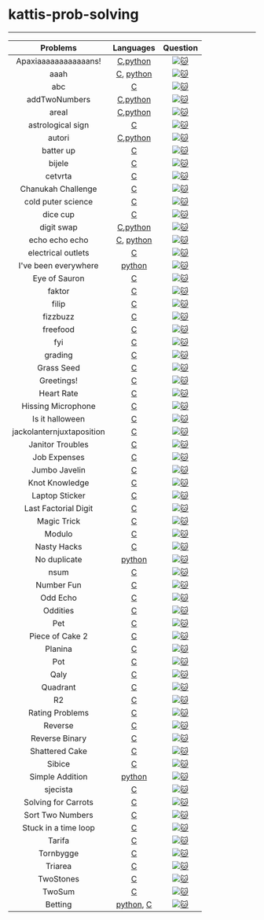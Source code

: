 # kattis-prob-solving
---
|Problems|Languages|Question|
|:------:|:-------:|:------:|
|Apaxiaaaaaaaaaaaans!|[C](https://github.com/jon-brandy/kattis-prob-solving/blob/ec8e728ab02c702d147ae1a7304a95cf6b34ef26/Source-Code/Apaxiaaaaaaaaaaaans!.c),[python](https://github.com/jon-brandy/kattis-prob-solving/blob/ec8e728ab02c702d147ae1a7304a95cf6b34ef26/Source-Code/apaxiaaans.py)|[![:cat:](https://open.kattis.com/favicon)](https://open.kattis.com/problems/apaxiaaans)|
|aaah|[C](https://github.com/jon-brandy/kattis-prob-solving/blob/ec8e728ab02c702d147ae1a7304a95cf6b34ef26/Source-Code/aaah.c), [python](https://github.com/jon-brandy/kattis-prob-solving/blob/ec8e728ab02c702d147ae1a7304a95cf6b34ef26/Source-Code/aaah.py)|[![:cat:](https://open.kattis.com/favicon)](https://open.kattis.com/problems/aaah)|
|abc|[C](https://github.com/jon-brandy/kattis-prob-solving/blob/157098882bb45af18efca1bc13c41e1a4df1bc44/Source-Code/abc.c)|[![:cat:](https://open.kattis.com/favicon)](https://open.kattis.com/problems/abc)|
|addTwoNumbers|[C](https://github.com/jon-brandy/kattis-prob-solving/blob/0bf0877892143424c5851c5f743c54175b7e823f/Source-Code/add-two-numbers.c),[python](https://github.com/jon-brandy/kattis-prob-solving/blob/e99171a07b75af5a6d4349154534fcf65e1867f2/Source-Code/addtwonumbers.py)|[![:cat:](https://open.kattis.com/favicon)](https://open.kattis.com/problems/addtwonumbers)|
|areal|[C](https://github.com/jon-brandy/kattis-prob-solving/blob/0bf0877892143424c5851c5f743c54175b7e823f/Source-Code/areal.c),[python](https://github.com/jon-brandy/kattis-prob-solving/blob/be2bf68365b825ef13b657ac63d13fa4fee5b28d/Source-Code/areal.py)|[![:cat:](https://open.kattis.com/favicon)](https://open.kattis.com/problems/areal)|
|astrological sign|[C](https://github.com/jon-brandy/kattis-prob-solving/blob/3387dae0b2c58ca985c119df507effe468832f32/Source-Code/astrologicalsign.c)|[![:cat:](https://open.kattis.com/favicon)](https://open.kattis.com/problems/astrologicalsign)|
|autori|[C](https://github.com/jon-brandy/kattis-prob-solving/blob/3387dae0b2c58ca985c119df507effe468832f32/Source-Code/autori.c),[python](https://github.com/jon-brandy/kattis-prob-solving/blob/3387dae0b2c58ca985c119df507effe468832f32/Source-Code/autori.py)|[![:cat:](https://open.kattis.com/favicon)](https://open.kattis.com/problems/autori)|
|batter up|[C](https://github.com/jon-brandy/kattis-prob-solving/blob/3387dae0b2c58ca985c119df507effe468832f32/Source-Code/batter-up.c)|[![:cat:](https://open.kattis.com/favicon)](https://open.kattis.com/problems/batterup)|
|bijele|[C](https://github.com/jon-brandy/kattis-prob-solving/blob/3387dae0b2c58ca985c119df507effe468832f32/Source-Code/bijele.c)|[![:cat:](https://open.kattis.com/favicon)](https://open.kattis.com/problems/bijele)|
|cetvrta|[C](https://github.com/jon-brandy/kattis-prob-solving/blob/3387dae0b2c58ca985c119df507effe468832f32/Source-Code/cetvrta.c)|[![:cat:](https://open.kattis.com/favicon)](https://open.kattis.com/problems/cetvrta)|
|Chanukah Challenge|[C](https://github.com/jon-brandy/kattis-prob-solving/blob/3387dae0b2c58ca985c119df507effe468832f32/Source-Code/chanukah.c)|[![:cat:](https://open.kattis.com/favicon)](https://open.kattis.com/problems/chanukah)|
|cold puter science|[C](https://github.com/jon-brandy/kattis-prob-solving/blob/3387dae0b2c58ca985c119df507effe468832f32/Source-Code/cold-puter-science.c)|[![:cat:](https://open.kattis.com/favicon)](https://open.kattis.com/problems/cold)|
|dice cup|[C](https://github.com/jon-brandy/kattis-prob-solving/blob/3387dae0b2c58ca985c119df507effe468832f32/Source-Code/dicecup.c)|[![:cat:](https://open.kattis.com/favicon)](https://open.kattis.com/problems/dicecup)|
|digit swap|[C](https://github.com/jon-brandy/kattis-prob-solving/blob/3387dae0b2c58ca985c119df507effe468832f32/Source-Code/digitswap.c),[python](https://github.com/jon-brandy/kattis-prob-solving/blob/db34bfe97738febe1a7d43d55bd0931089113fe1/Source-Code/digitswap.py)|[![:cat:](https://open.kattis.com/favicon)](https://open.kattis.com/problems/digitswap)|
|echo echo echo|[C](https://github.com/jon-brandy/kattis-prob-solving/blob/db34bfe97738febe1a7d43d55bd0931089113fe1/Source-Code/echo-echo-echo.c), [python](https://github.com/jon-brandy/kattis-prob-solving/blob/173a832062f571053a76c0f4c571263c17440b4c/Source-Code/echoechoecho.py)|[![:cat:](https://open.kattis.com/favicon)](https://open.kattis.com/problems/echoechoecho)|
|electrical outlets|[C](https://github.com/jon-brandy/kattis-prob-solving/blob/eaa9808f2810ec609e61e4a37b1bdcce22c9f9c0/Source-Code/electrical-outlets.c)|[![:cat:](https://open.kattis.com/favicon)](https://open.kattis.com/problems/electricaloutlets)|
|I've been everywhere|[python](https://github.com/jon-brandy/kattis-prob-solving/blob/eaa9808f2810ec609e61e4a37b1bdcce22c9f9c0/Source-Code/everywhere.py)|[![:cat:](https://open.kattis.com/favicon)](https://open.kattis.com/problems/everywhere)|
|Eye of Sauron|[C](https://github.com/jon-brandy/kattis-prob-solving/blob/eaa9808f2810ec609e61e4a37b1bdcce22c9f9c0/Source-Code/eyeofsauron.c)|[![:cat:](https://open.kattis.com/favicon)](https://open.kattis.com/problems/eyeofsauron)|
|faktor|[C](https://github.com/jon-brandy/kattis-prob-solving/blob/eaa9808f2810ec609e61e4a37b1bdcce22c9f9c0/Source-Code/faktor.c)|[![:cat:](https://open.kattis.com/favicon)](https://open.kattis.com/problems/faktor)|
|filip|[C](https://github.com/jon-brandy/kattis-prob-solving/blob/eaa9808f2810ec609e61e4a37b1bdcce22c9f9c0/Source-Code/filip.c)|[![:cat:](https://open.kattis.com/favicon)](https://open.kattis.com/problems/filip)|
|fizzbuzz|[C](https://github.com/jon-brandy/kattis-prob-solving/blob/eaa9808f2810ec609e61e4a37b1bdcce22c9f9c0/Source-Code/fizzbuzz.c)|[![:cat:](https://open.kattis.com/favicon)](https://open.kattis.com/problems/fizzbuzz)|
|freefood|[C](https://github.com/jon-brandy/kattis-prob-solving/blob/eaa9808f2810ec609e61e4a37b1bdcce22c9f9c0/Source-Code/freefood.c)|[![:cat:](https://open.kattis.com/favicon)](https://open.kattis.com/problems/freefood)|
|fyi|[C](https://github.com/jon-brandy/kattis-prob-solving/blob/eaa9808f2810ec609e61e4a37b1bdcce22c9f9c0/Source-Code/fyi.c)|[![:cat:](https://open.kattis.com/favicon)](https://open.kattis.com/problems/fyi)|
|grading|[C](https://github.com/jon-brandy/kattis-prob-solving/blob/eaa9808f2810ec609e61e4a37b1bdcce22c9f9c0/Source-Code/grading.c)|[![:cat:](https://open.kattis.com/favicon)](https://open.kattis.com/problems/grading)|
|Grass Seed|[C](https://github.com/jon-brandy/kattis-prob-solving/blob/eaa9808f2810ec609e61e4a37b1bdcce22c9f9c0/Source-Code/grassseed.c)|[![:cat:](https://open.kattis.com/favicon)](https://open.kattis.com/problems/grassseed)|
|Greetings!|[C](https://github.com/jon-brandy/kattis-prob-solving/blob/eaa9808f2810ec609e61e4a37b1bdcce22c9f9c0/Source-Code/greetings2.c)|[![:cat:](https://open.kattis.com/favicon)](https://open.kattis.com/problems/greetings2)|
|Heart Rate|[C](https://github.com/jon-brandy/kattis-prob-solving/blob/eaa9808f2810ec609e61e4a37b1bdcce22c9f9c0/Source-Code/heartrate.c)|[![:cat:](https://open.kattis.com/favicon)](https://open.kattis.com/problems/heartrate)|
|Hissing Microphone|[C](https://github.com/jon-brandy/kattis-prob-solving/blob/16e6d1efc31af0cbc1a0f2ef5d41b4573bfa55bc/Source-Code/hissingmicrophone.c)|[![:cat:](https://open.kattis.com/favicon)](https://open.kattis.com/problems/hissingmicrophone)|
|Is it halloween|[C](https://github.com/jon-brandy/kattis-prob-solving/blob/74e0a14cf724d89b1a83b1c7a06819342b0a7e9a/isithalloween.c)|[![:cat:](https://open.kattis.com/favicon)](https://open.kattis.com/problems/addtwonumbers)|
|jackolanternjuxtaposition|[C](https://github.com/jon-brandy/kattis-prob-solving/blob/74e0a14cf724d89b1a83b1c7a06819342b0a7e9a/jackolanternjuxtaposition.c)|[![:cat:](https://open.kattis.com/favicon)](https://open.kattis.com/problems/addtwonumbers)|[![:cat:](https://open.kattis.com/favicon)](https://open.kattis.com/problems/addtwonumbers)|
|Janitor Troubles|[C](https://github.com/jon-brandy/kattis-prob-solving/blob/74e0a14cf724d89b1a83b1c7a06819342b0a7e9a/janitortroubles.c)|[![:cat:](https://open.kattis.com/favicon)](https://open.kattis.com/problems/addtwonumbers)|
|Job Expenses|[C](https://github.com/jon-brandy/kattis-prob-solving/blob/74e0a14cf724d89b1a83b1c7a06819342b0a7e9a/jobexpenses.c)|[![:cat:](https://open.kattis.com/favicon)](https://open.kattis.com/problems/addtwonumbers)|
|Jumbo Javelin|[C](https://github.com/jon-brandy/kattis-prob-solving/blob/74e0a14cf724d89b1a83b1c7a06819342b0a7e9a/jumbojavelin.c)|[![:cat:](https://open.kattis.com/favicon)](https://open.kattis.com/problems/addtwonumbers)|
|Knot Knowledge|[C](https://github.com/jon-brandy/kattis-prob-solving/blob/74e0a14cf724d89b1a83b1c7a06819342b0a7e9a/knotknowledge.c)|[![:cat:](https://open.kattis.com/favicon)](https://open.kattis.com/problems/addtwonumbers)|
|Laptop Sticker|[C](https://github.com/jon-brandy/kattis-prob-solving/blob/74e0a14cf724d89b1a83b1c7a06819342b0a7e9a/laptopsticker.c)|[![:cat:](https://open.kattis.com/favicon)](https://open.kattis.com/problems/addtwonumbers)|
|Last Factorial Digit|[C](https://github.com/jon-brandy/kattis-prob-solving/blob/74e0a14cf724d89b1a83b1c7a06819342b0a7e9a/lastfactorialdigit.c)|[![:cat:](https://open.kattis.com/favicon)](https://open.kattis.com/problems/addtwonumbers)|
|Magic Trick|[C](https://github.com/jon-brandy/kattis-prob-solving/blob/74e0a14cf724d89b1a83b1c7a06819342b0a7e9a/magictrick.c)|[![:cat:](https://open.kattis.com/favicon)](https://open.kattis.com/problems/addtwonumbers)|
|Modulo|[C](https://github.com/jon-brandy/kattis-prob-solving/blob/74e0a14cf724d89b1a83b1c7a06819342b0a7e9a/modulo.c)|[![:cat:](https://open.kattis.com/favicon)](https://open.kattis.com/problems/addtwonumbers)|
|Nasty Hacks|[C](https://github.com/jon-brandy/kattis-prob-solving/blob/74e0a14cf724d89b1a83b1c7a06819342b0a7e9a/nastyhacks.c)|[![:cat:](https://open.kattis.com/favicon)](https://open.kattis.com/problems/addtwonumbers)|
|No duplicate|[python](https://github.com/jon-brandy/kattis-prob-solving/blob/74e0a14cf724d89b1a83b1c7a06819342b0a7e9a/nodup.py)|[![:cat:](https://open.kattis.com/favicon)](https://open.kattis.com/problems/addtwonumbers)|
|nsum|[C](https://github.com/jon-brandy/kattis-prob-solving/blob/74e0a14cf724d89b1a83b1c7a06819342b0a7e9a/nsum.c)|[![:cat:](https://open.kattis.com/favicon)](https://open.kattis.com/problems/addtwonumbers)|
|Number Fun|[C](https://github.com/jon-brandy/kattis-prob-solving/blob/74e0a14cf724d89b1a83b1c7a06819342b0a7e9a/numberfun.c)|[![:cat:](https://open.kattis.com/favicon)](https://open.kattis.com/problems/addtwonumbers)|
|Odd Echo|[C](https://github.com/jon-brandy/kattis-prob-solving/blob/74e0a14cf724d89b1a83b1c7a06819342b0a7e9a/oddecho.c)|[![:cat:](https://open.kattis.com/favicon)](https://open.kattis.com/problems/addtwonumbers)|
|Oddities|[C](https://github.com/jon-brandy/kattis-prob-solving/blob/74e0a14cf724d89b1a83b1c7a06819342b0a7e9a/oddities.c)|[![:cat:](https://open.kattis.com/favicon)](https://open.kattis.com/problems/addtwonumbers)|
|Pet|[C](https://github.com/jon-brandy/kattis-prob-solving/blob/74e0a14cf724d89b1a83b1c7a06819342b0a7e9a/pet.c)|[![:cat:](https://open.kattis.com/favicon)](https://open.kattis.com/problems/addtwonumbers)|
|Piece of Cake 2|[C](https://github.com/jon-brandy/kattis-prob-solving/blob/74e0a14cf724d89b1a83b1c7a06819342b0a7e9a/pieceofcake2.c)|[![:cat:](https://open.kattis.com/favicon)](https://open.kattis.com/problems/addtwonumbers)|
|Planina|[C](https://github.com/jon-brandy/kattis-prob-solving/blob/74e0a14cf724d89b1a83b1c7a06819342b0a7e9a/planina.c)|[![:cat:](https://open.kattis.com/favicon)](https://open.kattis.com/problems/addtwonumbers)|
|Pot|[C](https://github.com/jon-brandy/kattis-prob-solving/blob/74e0a14cf724d89b1a83b1c7a06819342b0a7e9a/pot.c)|[![:cat:](https://open.kattis.com/favicon)](https://open.kattis.com/problems/addtwonumbers)|
|Qaly|[C](https://github.com/jon-brandy/kattis-prob-solving/blob/74e0a14cf724d89b1a83b1c7a06819342b0a7e9a/qaly.c)|[![:cat:](https://open.kattis.com/favicon)](https://open.kattis.com/problems/addtwonumbers)|
|Quadrant|[C](https://github.com/jon-brandy/kattis-prob-solving/blob/74e0a14cf724d89b1a83b1c7a06819342b0a7e9a/quadrant.c)|[![:cat:](https://open.kattis.com/favicon)](https://open.kattis.com/problems/addtwonumbers)|
|R2|[C](https://github.com/jon-brandy/kattis-prob-solving/blob/74e0a14cf724d89b1a83b1c7a06819342b0a7e9a/r2.c)|[![:cat:](https://open.kattis.com/favicon)](https://open.kattis.com/problems/addtwonumbers)|
|Rating Problems|[C](https://github.com/jon-brandy/kattis-prob-solving/blob/74e0a14cf724d89b1a83b1c7a06819342b0a7e9a/ratingproblems.c)|[![:cat:](https://open.kattis.com/favicon)](https://open.kattis.com/problems/addtwonumbers)|
|Reverse|[C](https://github.com/jon-brandy/kattis-prob-solving/blob/74e0a14cf724d89b1a83b1c7a06819342b0a7e9a/reverse.c)|[![:cat:](https://open.kattis.com/favicon)](https://open.kattis.com/problems/addtwonumbers)|
|Reverse Binary|[C](https://github.com/jon-brandy/kattis-prob-solving/blob/74e0a14cf724d89b1a83b1c7a06819342b0a7e9a/reversebinary.c)|[![:cat:](https://open.kattis.com/favicon)](https://open.kattis.com/problems/addtwonumbers)|
|Shattered Cake|[C](https://github.com/jon-brandy/kattis-prob-solving/blob/74e0a14cf724d89b1a83b1c7a06819342b0a7e9a/shatteredcake.c)|[![:cat:](https://open.kattis.com/favicon)](https://open.kattis.com/problems/addtwonumbers)|
|Sibice|[C](https://github.com/jon-brandy/kattis-prob-solving/blob/74e0a14cf724d89b1a83b1c7a06819342b0a7e9a/sibice.c)|[![:cat:](https://open.kattis.com/favicon)](https://open.kattis.com/problems/addtwonumbers)|
|Simple Addition|[python](https://github.com/jon-brandy/kattis-prob-solving/blob/74e0a14cf724d89b1a83b1c7a06819342b0a7e9a/simpleaddition.py)|[![:cat:](https://open.kattis.com/favicon)](https://open.kattis.com/problems/addtwonumbers)|
|sjecista|[C](https://github.com/jon-brandy/kattis-prob-solving/blob/74e0a14cf724d89b1a83b1c7a06819342b0a7e9a/sjecista.c)|[![:cat:](https://open.kattis.com/favicon)](https://open.kattis.com/problems/addtwonumbers)|
|Solving for Carrots|[C](https://github.com/jon-brandy/kattis-prob-solving/blob/74e0a14cf724d89b1a83b1c7a06819342b0a7e9a/solving-for-carrots.c)|[![:cat:](https://open.kattis.com/favicon)](https://open.kattis.com/problems/addtwonumbers)|
|Sort Two Numbers|[C](https://github.com/jon-brandy/kattis-prob-solving/blob/74e0a14cf724d89b1a83b1c7a06819342b0a7e9a/sorttwonumbers.c)|[![:cat:](https://open.kattis.com/favicon)](https://open.kattis.com/problems/addtwonumbers)|
|Stuck in a time loop|[C](https://github.com/jon-brandy/kattis-prob-solving/blob/74e0a14cf724d89b1a83b1c7a06819342b0a7e9a/stuck-in-a-time-loop.c)|[![:cat:](https://open.kattis.com/favicon)](https://open.kattis.com/problems/addtwonumbers)|
|Tarifa|[C](https://github.com/jon-brandy/kattis-prob-solving/blob/74e0a14cf724d89b1a83b1c7a06819342b0a7e9a/tarifa.c)|[![:cat:](https://open.kattis.com/favicon)](https://open.kattis.com/problems/addtwonumbers)|
|Tornbygge|[C](https://github.com/jon-brandy/kattis-prob-solving/blob/74e0a14cf724d89b1a83b1c7a06819342b0a7e9a/tornbygge.c)|[![:cat:](https://open.kattis.com/favicon)](https://open.kattis.com/problems/addtwonumbers)|
|Triarea|[C](https://github.com/jon-brandy/kattis-prob-solving/blob/74e0a14cf724d89b1a83b1c7a06819342b0a7e9a/triarea.c)|[![:cat:](https://open.kattis.com/favicon)](https://open.kattis.com/problems/addtwonumbers)|
|TwoStones|[C](https://github.com/jon-brandy/kattis-prob-solving/blob/74e0a14cf724d89b1a83b1c7a06819342b0a7e9a/twostones.c)|[![:cat:](https://open.kattis.com/favicon)](https://open.kattis.com/problems/addtwonumbers)|
|TwoSum|[C](https://github.com/jon-brandy/kattis-prob-solving/blob/74e0a14cf724d89b1a83b1c7a06819342b0a7e9a/twosum.c)|[![:cat:](https://open.kattis.com/favicon)](https://open.kattis.com/problems/addtwonumbers)|
|Betting|[python](https://github.com/jon-brandy/kattis-prob-solving/blob/958f380351530a1c778389c8b76b4c127a109417/betting.py), [C](https://github.com/jon-brandy/kattis-prob-solving/blob/ad4e73e61d4108f359a3dfd034f089563104eb1a/betting.c)|[![:cat:](https://open.kattis.com/favicon)](https://open.kattis.com/problems/addtwonumbers)|
